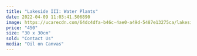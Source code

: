 ```yaml
---
title: "Lakeside III: Water Plants"
date: 2022-04-09 11:03:41.506890
image: https://ucarecdn.com/64dc4dfa-b46c-4ae0-a49d-5487e13275ca/lakeside-iii-water-plants.jpg
price: "450"
size: "30 x 30cm"
sold: "Contact Us"
media: "Oil on Canvas"
---
```


